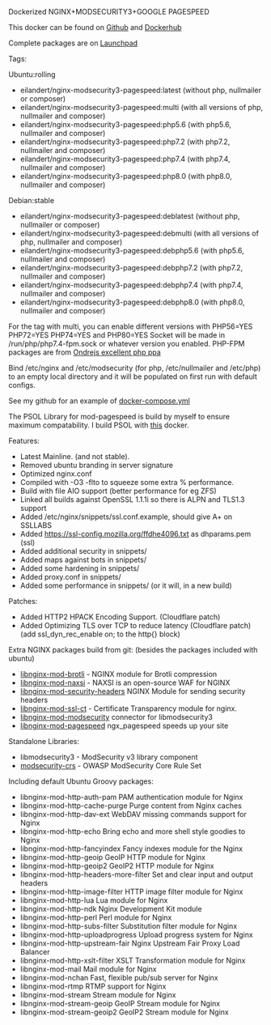 Dockerized NGINX+MODSECURITY3+GOOGLE PAGESPEED

This docker can be found on [Github](https://github.com/eilandert/dockerized/tree/master/nginx-proxy-modsecurity-pagespeed) and [Dockerhub](https://hub.docker.com/r/eilandert/nginx-modsecurity3-pagespeed)

Complete packages are on [Launchpad](https://launchpad.net/~eilander/+archive/ubuntu/nginx)

Tags:

Ubuntu:rolling
- eilandert/nginx-modsecurity3-pagespeed:latest (without php, nullmailer or composer)
- eilandert/nginx-modsecurity3-pagespeed:multi  (with all versions of php, nullmailer and composer)
- eilandert/nginx-modsecurity3-pagespeed:php5.6 (with php5.6, nullmailer and composer)
- eilandert/nginx-modsecurity3-pagespeed:php7.2 (with php7.2, nullmailer and composer)
- eilandert/nginx-modsecurity3-pagespeed:php7.4 (with php7.4, nullmailer and composer)
- eilandert/nginx-modsecurity3-pagespeed:php8.0 (with php8.0, nullmailer and composer)

Debian:stable
- eilandert/nginx-modsecurity3-pagespeed:deblatest (without php, nullmailer or composer)
- eilandert/nginx-modsecurity3-pagespeed:debmulti  (with all versions of php, nullmailer and composer)
- eilandert/nginx-modsecurity3-pagespeed:debphp5.6 (with php5.6, nullmailer and composer)
- eilandert/nginx-modsecurity3-pagespeed:debphp7.2 (with php7.2, nullmailer and composer)
- eilandert/nginx-modsecurity3-pagespeed:debphp7.4 (with php7.4, nullmailer and composer)
- eilandert/nginx-modsecurity3-pagespeed:debphp8.0 (with php8.0, nullmailer and composer)


For the tag with multi, you can enable different versions with PHP56=YES PHP72=YES PHP74=YES and PHP80=YES
Socket will be made in /run/php/php7.4-fpm.sock or whatever version you enabled.
PHP-FPM packages are from [Ondrejs excellent php ppa](https://launchpad.net/~ondrej/+archive/ubuntu/php)

Bind /etc/nginx and /etc/modsecurity (for php, /etc/nullmailer and /etc/php) to an empty local directory and it will be populated on first run with default configs.

See my github for an example of [docker-compose.yml](https://github.com/eilandert/dockerized/blob/master/nginx-proxy-modsecurity-pagespeed/docker-compose.yml)

The PSOL Library for mod-pagespeed is build by myself to ensure maximum compatability. 
I build PSOL with [this](https://hub.docker.com/r/eilandert/psol) docker.

Features:

- Latest Mainline. (and not stable).
- Removed ubuntu branding in server signature
- Optimized nginx.conf
- Compiled with -O3 -flto to squeeze some extra % performance.
- Build with file AIO support (better performance for eg ZFS)
- Linked all builds against OpenSSL 1.1.1i so there is ALPN and TLS1.3 support
- Added /etc/nginx/snippets/ssl.conf.example, should give A+ on SSLLABS
- Added https://ssl-config.mozilla.org/ffdhe4096.txt as dhparams.pem (ssl)
- Added additional security in snippets/
- Added maps against bots in snippets/
- Added some hardening in snippets/
- Added proxy.conf in snippets/
- Added some performance in snippets/ (or it will, in a new build)

Patches:

- Added HTTP2 HPACK Encoding Support. (Cloudflare patch)
- Added Optimizing TLS over TCP to reduce latency (Cloudflare patch)
  (add ssl_dyn_rec_enable on; to the http{} block)

Extra NGINX packages build from git: (besides the packages included with ubuntu)

- [libnginx-mod-brotli](https://github.com/google/ngx_brotli) - NGINX module for Brotli compression
- [libnginx-mod-naxsi](https://github.com/nbs-system/naxsi) - NAXSI is an open-source WAF for NGINX
- [libnginx-mod-security-headers](https://github.com/GetPageSpeed/ngx_security_headers) NGINX Module for sending security headers
- [libnginx-mod-ssl-ct](https://github.com/grahamedgecombe/nginx-ct) - Certificate Transparency module for nginx.
- [libnginx-mod-modsecurity](https://github.com/SpiderLabs/ModSecurity-nginx) connector for libmodsecurity3
- [libnginx-mod-pagespeed](https://www.modpagespeed.com/doc/) ngx_pagespeed speeds up your site

Standalone Libraries:

- libmodsecurity3 - ModSecurity v3 library component
- [modsecurity-crs](https://coreruleset.org) - OWASP ModSecurity Core Rule Set

Including default Ubuntu Groovy packages:

- libnginx-mod-http-auth-pam PAM authentication module for Nginx
- libnginx-mod-http-cache-purge Purge content from Nginx caches
- libnginx-mod-http-dav-ext WebDAV missing commands support for Nginx
- libnginx-mod-http-echo Bring echo and more shell style goodies to Nginx
- libnginx-mod-http-fancyindex Fancy indexes module for the Nginx
- libnginx-mod-http-geoip GeoIP HTTP module for Nginx
- libnginx-mod-http-geoip2 GeoIP2 HTTP module for Nginx
- libnginx-mod-http-headers-more-filter Set and clear input and output headers
- libnginx-mod-http-image-filter HTTP image filter module for Nginx
- libnginx-mod-http-lua Lua module for Nginx
- libnginx-mod-http-ndk Nginx Development Kit module
- libnginx-mod-http-perl Perl module for Nginx
- libnginx-mod-http-subs-filter Substitution filter module for Nginx
- libnginx-mod-http-uploadprogress Upload progress system for Nginx
- libnginx-mod-http-upstream-fair Nginx Upstream Fair Proxy Load Balancer
- libnginx-mod-http-xslt-filter XSLT Transformation module for Nginx
- libnginx-mod-mail Mail module for Nginx
- libnginx-mod-nchan Fast, flexible pub/sub server for Nginx
- libnginx-mod-rtmp RTMP support for Nginx
- libnginx-mod-stream Stream module for Nginx
- libnginx-mod-stream-geoip GeoIP Stream module for Nginx
- libnginx-mod-stream-geoip2 GeoIP2 Stream module for Nginx
